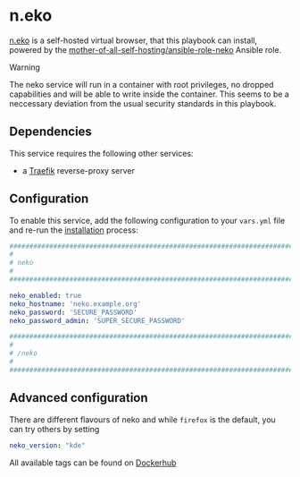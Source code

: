 # n.eko

[n.eko](https://neko.m1k1o.net/) is a self-hosted virtual browser, that this playbook can install, powered by the [mother-of-all-self-hosting/ansible-role-neko](https://github.com/mother-of-all-self-hosting/ansible-role-neko) Ansible role.

> [!WARNING]
> The neko service will run in a container with root privileges, no dropped capabilities and will be able to write inside the container. This seems to be a neccessary deviation from the usual security standards in this playbook.

## Dependencies

This service requires the following other services:

- a [Traefik](traefik.md) reverse-proxy server


## Configuration

To enable this service, add the following configuration to your `vars.yml` file and re-run the [installation](../installing.md) process:

```yaml
########################################################################
#                                                                      #
# neko                                                                 #
#                                                                      #
########################################################################

neko_enabled: true
neko_hostname: 'neko.example.org'
neko_password: 'SECURE_PASSWORD'
neko_password_admin: 'SUPER_SECURE_PASSWORD'

########################################################################
#                                                                      #
# /neko                                                                #
#                                                                      #
########################################################################
```

## Advanced configuration

There are different flavours of neko and while `firefox` is the default, you can try others by setting

```yaml
neko_version: "kde"
```

All available tags can be found on [Dockerhub](https://hub.docker.com/r/m1k1o/neko/tags)

